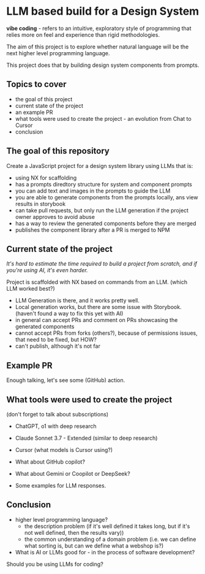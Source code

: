 # LLM based build for a Design System

__vibe coding__ - refers to an intuitive, exploratory style of programming that relies more on feel and experience than rigid methodologies.

The aim of this project is to explore whether natural language will be the next higher level programming language.

This project does that by building design system components from prompts.

## Topics to cover

- the goal of this project
- current state of the project
- an example PR
- what tools were used to create the project - an evolution from Chat to Cursor
- conclusion


## The goal of this repository

Create a JavaScript project for a design system library using LLMs that is:
- using NX for scaffolding
- has a prompts diredtory structure for system and component prompts
- you can add text and images in the prompts to guide the LLM
- you are able to generate components from the prompts locally, ans view results in storybook
- can take pull requests, but only run the LLM generation if the project owner approves to avoid abuse
- has a way to review the generated components before they are merged
- publishes the component library after a PR is merged to NPM


## Current state of the project

_It's hard to estimate the time required to build a project from scratch, and if you're using AI, it's even harder._

Project is scaffolded with NX based on commands from an LLM. (which LLM worked best?)

- LLM Generation is there, and it works pretty well.
- Local generation works, but there are some issue with Storybook. (haven't found a way to fix this yet with AI)
- in general can accept PRs and comment on PRs showcasing the generated components
- cannot accept PRs from forks (others?), because of permissions issues, that need to be fixed, but HOW?
- can't publish, although it's not far

## Example PR

Enough talking, let's see some (GitHub) action.

## What tools were used to create the project

(don't forget to talk about subscriptions)

- ChatGPT, o1 with deep research
- Claude Sonnet 3.7 - Extended (similar to deep research)
- Cursor (what models is Cursor using?)

- What about GitHub copilot? 
- What about Gemini or Coopilot or DeepSeek?
- Some examples for LLM responses.

## Conclusion

- higher level programming language?
   - the description problem (if it's well defined it takes long, but if it's not well defined, then the results vary))
   - the common understanding of a domain problem (i.e. we can define what sorting is, but can we define what a webshop is?)
- What is AI or LLMs good for - in the process of software development?

Should you be using LLMs for coding?










